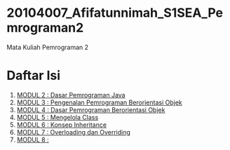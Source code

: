 # 20104007_Afifatunnimah_S1SEA_Pemrograman2
Mata Kuliah Pemrograman 2

# Daftar Isi
1. [MODUL 2 : Dasar Pemrograman Java](https://github.com/Afifafa/20104007_Afifatunnimah_S1SEA_Pemrograman2/tree/modul2)
2. [MODUL 3 : Pengenalan Pemrograman Berorientasi Objek](https://github.com/Afifafa/20104007_Afifatunnimah_S1SEA_Pemrograman2/tree/modul3)
3. [MODUL 4 : Dasar Pemrograman Berorientasi Objek](https://github.com/Afifafa/20104007_Afifatunnimah_S1SEA_Pemrograman2/tree/modul4)
4. [MODUL 5 : Mengelola Class](https://github.com/Afifafa/20104007_Afifatunnimah_S1SEA_Pemrograman2/tree/modul5)
5. [MODUL 6 : Konsep Inheritance](https://github.com/Afifafa/20104007_Afifatunnimah_S1SEA_Pemrograman2/tree/modul6)
6. [MODUL 7 : Overloading dan Overriding](https://github.com/Afifafa/20104007_Afifatunnimah_S1SEA_Pemrograman2/tree/modul7)
7. [MODUL 8 :]()
